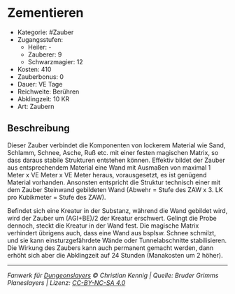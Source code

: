 # Zementieren

- Kategorie: #Zauber
- Zugangsstufen:
  - Heiler: -
  - Zauberer: 9
  - Schwarzmagier: 12
- Kosten: 410
- Zauberbonus: 0
- Dauer: VE Tage
- Reichweite: Berühren
- Abklingzeit: 10 KR
- Art: Zaubern

## Beschreibung

Dieser Zauber verbindet die Komponenten von lockerem Material wie Sand, Schlamm, Schnee, Asche, Ruß etc. mit einer festen magischen Matrix, so dass daraus stabile Strukturen entstehen können. Effektiv bildet der Zauber aus entsprechendem Material eine Wand mit Ausmaßen von maximal 1 Meter x VE Meter x VE Meter heraus, vorausgesetzt, es ist genügend Material vorhanden. Ansonsten entspricht die Struktur technisch einer mit dem Zauber Steinwand gebildeten Wand (Abwehr = Stufe des ZAW x 3. LK pro Kubikmeter = Stufe des ZAW).

Befindet sich eine Kreatur in der Substanz, während die Wand gebildet wird, wird der Zauber um (AGI+BE)/2 der Kreatur erschwert. Gelingt die Probe dennoch, steckt die Kreatur in der Wand fest. Die magische Matrix verhindert übrigens auch, dass eine Wand aus bsplsw. Schnee schmilzt, und sie kann einsturzgefährdete Wände oder Tunnelabschnitte stabilisieren. Die Wirkung des Zaubers kann auch permanent gemacht werden, dann erhöht sich aber die Abklingzeit auf 24 Stunden (Manakosten um 2 höher).

---

_Fanwerk für [Dungeonslayers](https://www.dungeonslayers.net/) © Christian Kennig | Quelle: Bruder Grimms Planeslayers | Lizenz: [CC-BY-NC-SA 4.0](https://creativecommons.org/licenses/by-nc-sa/4.0/deed.de)_
